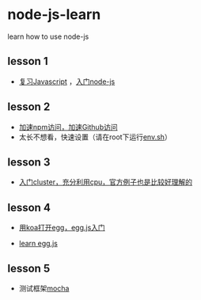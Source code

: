 # node-js-learn

learn how to use node-js

## lesson 1

* [复习Javascript](http://www.liaoxuefeng.com/wiki/001434446689867b27157e896e74d51a89c25cc8b43bdb3000) ，[入门node-js](https://cnodejs.org/getstart)

## lesson 2

* [加速npm访问，加速Github访问](https://fengmk2.com/blog/2014/03/node-env-and-faster-npm.html)
* 太长不想看，快速设置（请在root下运行[env.sh](./env.sh)）

## lesson 3

* [入门cluster，充分利用cpu，官方例子也是比较好理解的](https://nodejs.org/api/cluster.html)

## lesson 4

* [用koa打开egg，egg.js入门](http://eggjs.org/zh-cn/)

* [learn egg.js](./README.egg.md)

## lesson 5

* 测试框架[mocha](http://mochajs.org/)